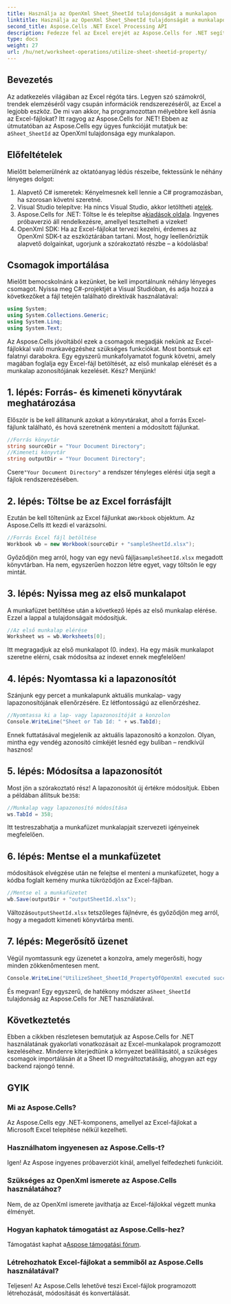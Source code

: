 ```yaml
---
title: Használja az OpenXml Sheet_SheetId tulajdonságát a munkalapon
linktitle: Használja az OpenXml Sheet_SheetId tulajdonságát a munkalapon
second_title: Aspose.Cells .NET Excel Processing API
description: Fedezze fel az Excel erejét az Aspose.Cells for .NET segítségével. Ismerje meg a munkalapazonosítók hatékony kezelését lépésenkénti útmutatónkkal.
type: docs
weight: 27
url: /hu/net/worksheet-operations/utilize-sheet-sheetid-property/
---
```

## Bevezetés
Az adatkezelés világában az Excel régóta társ. Legyen szó számokról, trendek elemzéséről vagy csupán információk rendszerezéséről, az Excel a legjobb eszköz. De mi van akkor, ha programozottan mélyebbre kell ásnia az Excel-fájlokat? Itt ragyog az Aspose.Cells for .NET! Ebben az útmutatóban az Aspose.Cells egy ügyes funkcióját mutatjuk be: a`Sheet_SheetId` az OpenXml tulajdonsága egy munkalapon.
## Előfeltételek
Mielőtt belemerülnénk az oktatóanyag lédús részeibe, fektessünk le néhány lényeges dolgot:
1. Alapvető C# ismeretek: Kényelmesnek kell lennie a C# programozásban, ha szorosan követni szeretné.
2.  Visual Studio telepítve: Ha nincs Visual Studio, akkor letöltheti a[telek](https://visualstudio.microsoft.com/).
3.  Aspose.Cells for .NET: Töltse le és telepítse a[kiadások oldala](https://releases.aspose.com/cells/net/). Ingyenes próbaverzió áll rendelkezésre, amellyel tesztelheti a vizeket!
4. OpenXml SDK: Ha az Excel-fájlokat tervezi kezelni, érdemes az OpenXml SDK-t az eszköztárában tartani.
Most, hogy leellenőriztük alapvető dolgainkat, ugorjunk a szórakoztató részbe – a kódolásba!
## Csomagok importálása
Mielőtt bemocskolnánk a kezünket, be kell importálnunk néhány lényeges csomagot. Nyissa meg C#-projektjét a Visual Studióban, és adja hozzá a következőket a fájl tetején található direktívák használatával:
```csharp
using System;
using System.Collections.Generic;
using System.Linq;
using System.Text;
```
Az Aspose.Cells jóvoltából ezek a csomagok megadják nekünk az Excel-fájlokkal való munkavégzéshez szükséges funkciókat.
Most bontsuk ezt falatnyi darabokra. Egy egyszerű munkafolyamatot fogunk követni, amely magában foglalja egy Excel-fájl betöltését, az első munkalap elérését és a munkalap azonosítójának kezelését. Kész? Menjünk!
## 1. lépés: Forrás- és kimeneti könyvtárak meghatározása
Először is be kell állítanunk azokat a könyvtárakat, ahol a forrás Excel-fájlunk található, és hová szeretnénk menteni a módosított fájlunkat.
```csharp
//Forrás könyvtár
string sourceDir = "Your Document Directory";
//Kimeneti könyvtár
string outputDir = "Your Document Directory";
```
 Csere`"Your Document Directory"` a rendszer tényleges elérési útja segít a fájlok rendszerezésében.
## 2. lépés: Töltse be az Excel forrásfájlt
 Ezután be kell töltenünk az Excel fájlunkat a`Workbook` objektum. Az Aspose.Cells itt kezdi el varázsolni.
```csharp
//Forrás Excel fájl betöltése
Workbook wb = new Workbook(sourceDir + "sampleSheetId.xlsx");
```
 Győződjön meg arról, hogy van egy nevű fájlja`sampleSheetId.xlsx` megadott könyvtárban. Ha nem, egyszerűen hozzon létre egyet, vagy töltsön le egy mintát.
## 3. lépés: Nyissa meg az első munkalapot
A munkafüzet betöltése után a következő lépés az első munkalap elérése. Ezzel a lappal a tulajdonságait módosítjuk.
```csharp
//Az első munkalap elérése
Worksheet ws = wb.Worksheets[0];
```
Itt megragadjuk az első munkalapot (0. index). Ha egy másik munkalapot szeretne elérni, csak módosítsa az indexet ennek megfelelően!
## 4. lépés: Nyomtassa ki a lapazonosítót
Szánjunk egy percet a munkalapunk aktuális munkalap- vagy lapazonosítójának ellenőrzésére. Ez létfontosságú az ellenőrzéshez.
```csharp
//Nyomtassa ki a lap- vagy lapazonosítóját a konzolon
Console.WriteLine("Sheet or Tab Id: " + ws.TabId);
```
Ennek futtatásával megjelenik az aktuális lapazonosító a konzolon. Olyan, mintha egy vendég azonosító címkéjét lesnéd egy buliban – rendkívül hasznos!
## 5. lépés: Módosítsa a lapazonosítót
 Most jön a szórakoztató rész! A lapazonosítót új értékre módosítjuk. Ebben a példában állítsuk be`358`:
```csharp
//Munkalap vagy lapazonosító módosítása
ws.TabId = 358;
```
Itt testreszabhatja a munkafüzet munkalapjait szervezeti igényeinek megfelelően.
## 6. lépés: Mentse el a munkafüzetet
módosítások elvégzése után ne felejtse el menteni a munkafüzetet, hogy a kódba foglalt kemény munka tükröződjön az Excel-fájlban.
```csharp
//Mentse el a munkafüzetet
wb.Save(outputDir + "outputSheetId.xlsx");
```
 Változás`outputSheetId.xlsx` tetszőleges fájlnévre, és győződjön meg arról, hogy a megadott kimeneti könyvtárba menti.
## 7. lépés: Megerősítő üzenet
Végül nyomtassunk egy üzenetet a konzolra, amely megerősíti, hogy minden zökkenőmentesen ment.
```csharp
Console.WriteLine("UtilizeSheet_SheetId_PropertyOfOpenXml executed successfully.\r\n");
```
 És megvan! Egy egyszerű, de hatékony módszer a`Sheet_SheetId` tulajdonság az Aspose.Cells for .NET használatával.
## Következtetés
Ebben a cikkben részletesen bemutatjuk az Aspose.Cells for .NET használatának gyakorlati vonatkozásait az Excel-munkalapok programozott kezeléséhez. Mindenre kiterjedtünk a környezet beállításától, a szükséges csomagok importálásán át a Sheet ID megváltoztatásáig, ahogyan azt egy backend rajongó tenné. 
## GYIK
### Mi az Aspose.Cells?
Az Aspose.Cells egy .NET-komponens, amellyel az Excel-fájlokat a Microsoft Excel telepítése nélkül kezelheti.
### Használhatom ingyenesen az Aspose.Cells-t?
Igen! Az Aspose ingyenes próbaverziót kínál, amellyel felfedezheti funkcióit.
### Szükséges az OpenXml ismerete az Aspose.Cells használatához?
Nem, de az OpenXml ismerete javíthatja az Excel-fájlokkal végzett munka élményét.
### Hogyan kaphatok támogatást az Aspose.Cells-hez?
 Támogatást kaphat a[Aspose támogatási fórum](https://forum.aspose.com/c/cells/9).
### Létrehozhatok Excel-fájlokat a semmiből az Aspose.Cells használatával?
Teljesen! Az Aspose.Cells lehetővé teszi Excel-fájlok programozott létrehozását, módosítását és konvertálását.

